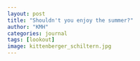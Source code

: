 ```yaml
---
layout: post
title: "Shouldn't you enjoy the summer?"
author: "KMH"
categories: journal
tags: [lookout]
image: kittenberger_schiltern.jpg
---
```

